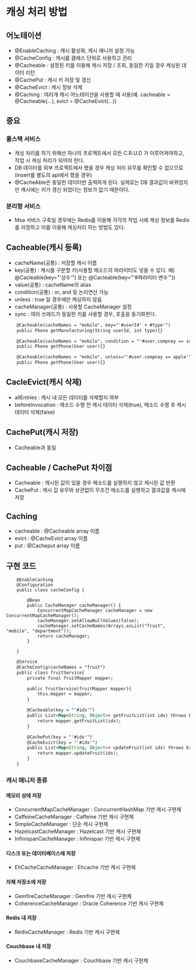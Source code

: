 # 캐싱 처리 방법

## 어노테이션
- @EnableCaching : 캐시 활성화, 캐시 매니저 설정 가능
- @CacheConfig : 캐시를 클래스 단위로 사용하고 관리
- @Cacheable : 설정된 키를 이용해 캐시 저장 / 조회, 동일한 키일 경우 캐싱된 데이터 리턴
- @CachePut : 캐시 키 저장 및 갱신
- @CacheEvict : 캐시 정보 삭제
- @Caching : 여러개 캐시 어노테이션을 사용할 때 사용(예. cacheable = @Cacheable(...), evict = @CacheEvict(...))

## 중요
### 풀스택 서비스
- 캐싱 처리를 하기 위해선 하나의 프로젝트에서 모든 C.R.U.D 가 이루어져야하고, 작업 시 캐싱 처리가 되어야 한다.
- DB 데이터를 외부 프로젝트에서 했을 경우 캐싱 처리 유무를 확인할 수 없으므로(insert를 별도의 api에서 했을 경우) 
- @CacheAble은 동일한 데이터만 출력하게 된다. 실제로는 DB 결과값이 바뀌었지만 캐시에는 키가 갱신 되었다는 정보가 없기 때문이다.
### 분리형 서비스
- Msa 서비스 구축일 경우에는 Redis를 이용해 각각의 작업 시에 캐싱 정보를 Redis를 저장하고 이를 이용해 캐싱처리 하는 방법도 있다.

## Cacheable(캐시 등록)
- cacheName(공통) : 저장할 캐시 이름
- key(공통) : 캐시를 구분할 키(사용할 메소드의 파라미터도 넣을 수 있다. 예) @Cacleable(key="'상수'") 또는 @Cacleable(key="'#파라미터 변수'"))
- value(공통) : cacheName의 alias
- condition(공통) : or, and 및 논리연산 가능
- unless : true 일 경우에만 캐싱하지 않음
- cacheManager(공통) : 사용할 CacheManager 설정
- sync : 여러 쓰레드가 동일한 키를 사용할 경우, 호출을 동기화한다. 
```html
    @Cacheable(cacheNames = "mobile", key="'#userId' + #type'")
    public Phone getManufacturing(String userId, int type){}

    @Cacheable(cacheNames = "mobile", condition = "'#user.compnay == samsung'")
    public Phone getPhone(User user){}

    @Cacheable(cacheNames = "mobile", unless="'#user.compnay == apple'")
    public Phone getPhone(User user){}
```

## CacleEvict(캐시 삭제)
- allEntries : 캐시 내 모든 데이터를 삭제할지 여부
- beforeInvocation : 메소드 수행 전 캐시 데이터 삭제(true), 메소드 수행 후 캐시 데이터 삭제(false)
## CachePut(캐시 저장)
- Cacheable과 동일
## Cacheable / CachePut 차이점
- Cacheable : 캐시된 값이 있을 경우 메소드를 실행하지 않고 캐시된 값 반환
- CachePut : 캐시 값 유무와 상관없이 무조건 메소드를 실행하고 결과값을 캐시에 저장
## Caching
- cacheable : @Cacheable array 이름
- evict : @CacheEvict array 이름
- put : @Cacheput array 이름

## 구현 코드
```hmtl
    @EnableCaching
    @Configuration
    public class cacheConfig {
        
        @Bean
        public CacheManager cacheManager() {
            ConcurrentMapCacheManager cacheManager = new ConcurrentMapCacheManager();
            cacheManager.setAllowNullValues(false);
            cacheManager.setCacheNames(Arrays.asList("fruit", "mobile", "department"));
            return cacheManager;
        }
        
    }
```

```html
    @Service
    @CacheConfig(cacheNames = "fruit")
    public class fruitService{
        private final fruitMapper mapper;

        public fruitService(fruitMapper mapper){
            this.mapper = mapper;
        }

        @Cacheable(key = "'#idx'")
        public List<Map<String, Object>> getFruitList(int idx) throws Exception{
            return mapper.getFruitList(idx);
        }

        @CachePut(key = "'#idx'")
        @CacheEvict(key = "'#idx'")
        public List<Map<String, Object>> updateFruit(int idx) throws Exception{
            return mapper.updateFruit(idx);
        }
    }
```

### 캐시 매니저 종류
#### 메모리 상에 저장
- ConcurrentMapCacheManager : ConcurrentHashMap 기반 캐시 구현체
- CaffeineCacheManager : Caffeine 기반 캐시 구현체
- SimpleCacheManager : 단순 캐시 구현체
- HazelcastCacheManager : Hazelcast 기반 캐시 구현체
- InfinispanCacheManager : Infinispan 기반 캐시 구현체
#### 디스크 또는 데이터베이스에 저장
- EhCacheCacheManager : Ehcache 기반 캐시 구현체
#### 자체 저장소에 저장
- GemfireCacheManager : Gemfire 기반 캐시 구현체
- CoherenceCacheManager : Oracle Coherence 기반 캐시 구현체
#### Redis 내 저장
- RedisCacheManager : Redis 기반 캐시 구현체
#### Couchbase 내 저장
- CouchbaseCacheManager : Couchbase 기반 캐시 구현체